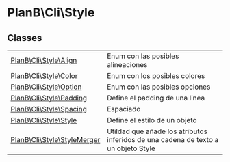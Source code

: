 
                                                                                                                                            
    
# PlanB\Cli\Style



## Classes
| | |
| --- | --- |
| [PlanB\Cli\Style\Align](../../PlanB/Cli/Style/Align.md) | Enum con las posibles alineaciones |
| [PlanB\Cli\Style\Color](../../PlanB/Cli/Style/Color.md) | Enum con los posibles colores |
| [PlanB\Cli\Style\Option](../../PlanB/Cli/Style/Option.md) | Enum con las posibles opciones |
| [PlanB\Cli\Style\Padding](../../PlanB/Cli/Style/Padding.md) | Define el padding de una linea |
| [PlanB\Cli\Style\Spacing](../../PlanB/Cli/Style/Spacing.md) | Espaciado |
| [PlanB\Cli\Style\Style](../../PlanB/Cli/Style/Style.md) | Define el estilo de un objeto |
| [PlanB\Cli\Style\StyleMerger](../../PlanB/Cli/Style/StyleMerger.md) | Utildad que añade los atributos inferidos de una cadena de texto a un objeto Style |






                                                                                                                                                                                                                                                                                                                                                                                                            
    
                                                                                                                                                                                                                                                                             
                
